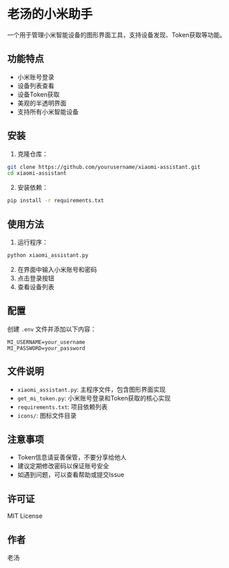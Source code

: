 # 老汤的小米助手

一个用于管理小米智能设备的图形界面工具，支持设备发现、Token获取等功能。

## 功能特点

- 小米账号登录
- 设备列表查看
- 设备Token获取
- 美观的半透明界面
- 支持所有小米智能设备

## 安装

1. 克隆仓库：
```bash
git clone https://github.com/yourusername/xiaomi-assistant.git
cd xiaomi-assistant
```

2. 安装依赖：
```bash
pip install -r requirements.txt
```

## 使用方法

1. 运行程序：
```bash
python xiaomi_assistant.py
```

2. 在界面中输入小米账号和密码
3. 点击登录按钮
4. 查看设备列表

## 配置

创建 `.env` 文件并添加以下内容：
```
MI_USERNAME=your_username
MI_PASSWORD=your_password
```

## 文件说明

- `xiaomi_assistant.py`: 主程序文件，包含图形界面实现
- `get_mi_token.py`: 小米账号登录和Token获取的核心实现
- `requirements.txt`: 项目依赖列表
- `icons/`: 图标文件目录

## 注意事项

- Token信息请妥善保管，不要分享给他人
- 建议定期修改密码以保证账号安全
- 如遇到问题，可以查看帮助或提交Issue

## 许可证

MIT License

## 作者

老汤
